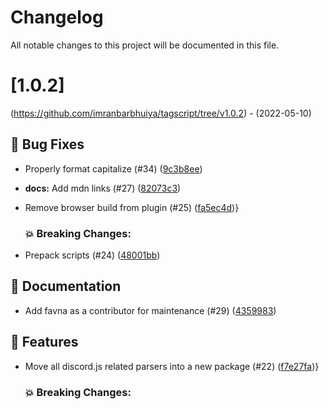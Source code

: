 # Changelog
All notable changes to this project will be documented in this file.

# [1.0.2]
(https://github.com/imranbarbhuiya/tagscript/tree/v1.0.2) - (2022-05-10)

## 🐛 Bug Fixes

- Properly format capitalize (#34) ([9c3b8ee](https://github.com/imranbarbhuiya/tagscript/commit/9c3b8eecb1b55646d0b5536c7380615e430768cd))
- **docs:** Add mdn links (#27) ([82073c3](https://github.com/imranbarbhuiya/tagscript/commit/82073c306d2bdb3e10bbd1328c96ff1a5cdde535))
- Remove browser build from plugin (#25) ([fa5ec4d](https://github.com/imranbarbhuiya/tagscript/commit/fa5ec4dbbc257e93cf5dc0ccba76ed9111c8d9a8))}

   ### 💥 Breaking Changes:

- Prepack scripts (#24) ([48001bb](https://github.com/imranbarbhuiya/tagscript/commit/48001bbeb43c6239d645e6180586655d0aadb560))

## 📝 Documentation

- Add favna as a contributor for maintenance (#29) ([4359983](https://github.com/imranbarbhuiya/tagscript/commit/435998336c0b4ce959046363e3875ab96ccd8384))

## 🚀 Features

- Move all discord.js related parsers into a new package (#22) ([f7e27fa](https://github.com/imranbarbhuiya/tagscript/commit/f7e27fae5a0629679415f0e8c84e3fdfde452411))}

   ### 💥 Breaking Changes:


